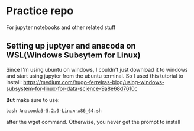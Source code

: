 # Practice repo 
For jupyter notebooks and other related stuff

## Setting up juptyer and anacoda on WSL(Windows Subsytem for Linux)
Since I'm using ubuntu on windows, I couldn't just download it to windows and start using jupyter from the ubuntu terminal.
So I used this tutorial to install:
https://medium.com/hugo-ferreiras-blog/using-windows-subsystem-for-linux-for-data-science-9a8e68d7610c

<b>But</b> make sure to use:
```
bash Anaconda3-5.2.0-Linux-x86_64.sh
```
after the wget command. Otherwise, you never get the prompt to install
